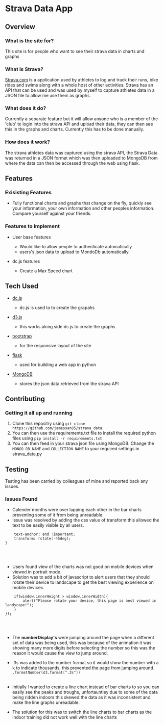 # Strava Data App

## Overview

### What is the site for?

This site is for people who want to see their strava data in charts and graphs

### What is Strava?

[Strava.com](https://www.strava.com) is a application used by athletes to log and track their runs, bike rides and swims along with a whole host of other activities. Strava has an API that can be used and was used by myself to capture athletes data in a JSON file to allow me use them as graphs.

### What does it do?

Currently a separate feature but it will allow anyone who is a member of the 'club' to login into the strava API and upload their data, they can then see this in the graphs and charts. Currently this has to be done manually.

### How does it work?

The strava athletes data was captured using the strava API, the Strava Data was returned in a JSON format which was then uploaded to MongoDB from where the data can then be accessed through the web using flask.

## Features

### Exisisting Features
- Fully functional charts and graphs that change on the fly, quickly see your information, your own information and other peoples information. Compare yourself against your friends.

### Features to implement
- User base features
	- Would like to allow people to authenticate automatically
	- users's json data to upload to MondoDb automatically.

- dc.js features
	- Create a Max Speed chart	 

## Tech Used
- [dc.js](https://dc-js.github.io/dc.js/)
	- dc.js is used to to create the grapahs

- [d3.js](https://d3js.org/)
	- this works along side dc.js to create the graphs

- [bootstrap](http://getbootstrap.com/)
	- for the responsive layout of the site

- [flask](http://flask.pocoo.org)
	- used for building a web app in python

- [MongoDB](https://www.mongodb.com/)
	- stores the json data retrieved from the strava API

## Contributing

### Getting it all up and running
1. Clone this repositry using ```git clone https://github.com/jamessan85/strava_data```
2. You can then use the requirements.txt file to install the required python files using ```pip install -r requirements.txt```
3. You can then feed in your strava json file using MongoDB. Change the ```MONGO_DB_NAME``` and ```COLLECTION_NAME``` to your required settings in strava_data.py


## Testing
Testing has been carried by colleagues of mine and reported back any issues.  

### Issues Found
- Calender months were over lapping each other in the bar charts preventing some of it from being unreadable.
- Issue was resolved by adding the css value of transform this allowed the text to be easily visible by all users. 
```#chart-line-distance .x.axis text {
    text-anchor: end !important;
    transform: rotate(-45deg);
}
``` 
<br></br>
- Users found view of the charts was not good on mobile devices when viewed in portrait mode.
- Solution was to add a bit of javascript to alert users that they should rotate their device to landscape to get the best viewing experience on mobile devices.
```$( document ).ready(function () {
    if(window.innerHeight > window.innerWidth){
        alert("Please rotate your device, this page is best viewed in landscape!");
    }
});   
```
<br></br>
- The <b>numberDisplay's</b>  were jumping around the page when a different set of data was being used, this was because of the animation it was showing many more digits before selecting the number so this was the reason it would cause the view to jump around.
- .3s was added to the number format so it would show the number with a k to indicate thousands, this prevented the page from jumping around.
```.formatNumber(d3.format(".3s"))```
<br></br>


- Initially I wanted to create a line chart instead of bar charts to so you can easily see the peaks and troughs, unfortauntley due to some of the data being ridden indoors this skewed the data as it was inconsistent and make the line graphs unreadable. 
- The solution for this was to switch the line charts to bar charts as the indoor training did not work well with the line charts


